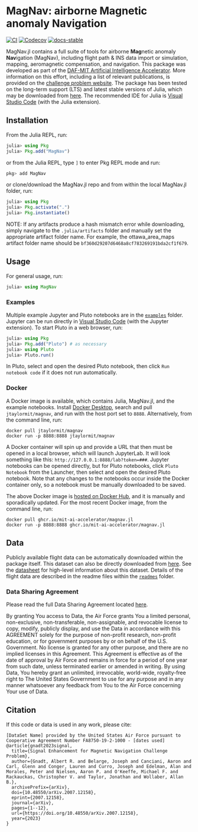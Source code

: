 # MagNav: airborne Magnetic anomaly Navigation

[![CI](https://github.com/MIT-AI-Accelerator/MagNav.jl/workflows/CI/badge.svg)](https://github.com/MIT-AI-Accelerator/MagNav.jl/actions/workflows/ci.yml)
[![Codecov](https://codecov.io/gh/MIT-AI-Accelerator/MagNav.jl/branch/master/graph/badge.svg)](https://app.codecov.io/gh/MIT-AI-Accelerator/MagNav.jl)
[![docs-stable](https://img.shields.io/badge/docs-stable-blue.svg)](https://mit-ai-accelerator.github.io/MagNav.jl/stable/)

MagNav.jl contains a full suite of tools for airborne **Mag**netic anomaly **Nav**igation (MagNav), including flight path & INS data import or simulation, mapping, aeromagnetic compensation, and navigation. This package was developed as part of the [DAF-MIT Artificial Intelligence Accelerator](https://aia.mit.edu/). More information on this effort, including a list of relevant publications, is provided on the [challenge problem website](https://magnav.mit.edu/). The package has been tested on the long-term support (LTS) and latest stable versions of Julia, which may be downloaded from [here](https://julialang.org/downloads/). The recommended IDE for Julia is [Visual Studio Code](https://code.visualstudio.com/) (with the Julia extension).

## Installation

From the Julia REPL, run:

```julia
julia> using Pkg
julia> Pkg.add("MagNav")
```

or from the Julia REPL, type `]` to enter Pkg REPL mode and run:

```julia
pkg> add MagNav
```

or clone/download the MagNav.jl repo and from within the local MagNav.jl folder, run:

```julia
julia> using Pkg
julia> Pkg.activate(".")
julia> Pkg.instantiate()
```

NOTE: If any artifacts produce a hash mismatch error while downloading, simply navigate to the 
`.julia/artifacts` folder and manually set the appropriate artifact folder name. For example, the ottawa_area_maps artifact folder name should be `bf360d29207d6468a8cf783269191bda2cf1f679`.

## Usage

For general usage, run:

```julia
julia> using MagNav
```

### Examples

Multiple example Jupyter and Pluto notebooks are in the [`examples`](examples) folder. Jupyter can be run directly in [Visual Studio Code](https://code.visualstudio.com/) (with the Jupyter extension). To start Pluto in a web browser, run:

```julia
julia> using Pkg
julia> Pkg.add("Pluto") # as necessary
julia> using Pluto
julia> Pluto.run()
```

In Pluto, select and open the desired Pluto notebook, then click `Run notebook code` if it does not run automatically.

### Docker

A Docker image is available, which contains Julia, MagNav.jl, and the example notebooks. Install [Docker Desktop](https://www.docker.com/products/docker-desktop/), search and pull `jtaylormit/magnav`, and run with the host port set to `8888`. Alternatively, from the command line, run:

```
docker pull jtaylormit/magnav
docker run -p 8888:8888 jtaylormit/magnav
```

A Docker container will spin up and provide a URL that then must be opened in a local browser, which will launch JupyterLab. It will look something like this: `http://127.0.0.1:8888/lab?token=###`. Jupyter notebooks can be opened directly, but for Pluto notebooks, click `Pluto Notebook` from the Launcher, then select and open the desired Pluto notebook. Note that any changes to the notebooks occur inside the Docker container only, so a notebook must be manually downloaded to be saved.

The above Docker image is [hosted on Docker Hub](https://hub.docker.com/r/jtaylormit/magnav), and it is manually and sporadically updated. For the most recent Docker image, from the command line, run:

```
docker pull ghcr.io/mit-ai-accelerator/magnav.jl
docker run -p 8888:8888 ghcr.io/mit-ai-accelerator/magnav.jl
```

## Data

Publicly available flight data can be automatically downloaded within the package itself. This dataset can also be directly downloaded from [here](https://doi.org/10.5281/zenodo.4271803). See the [datasheet](readmes/datasheet_sgl_2020_train.pdf) for high-level information about this dataset. Details of the flight data are described in the readme files within the [`readmes`](readmes) folder.

### Data Sharing Agreement

Please read the full Data Sharing Agreement located [here](readmes/DATA_SHARING_AGREEMENT.md).

By granting You access to Data, the Air Force grants You a limited personal, non-exclusive, non-transferable, non-assignable, and revocable license to copy, modify, publicly display, and use the Data in accordance with this AGREEMENT solely for the purpose of non-profit research, non-profit education, or for government purposes by or on behalf of the U.S. Government. No license is granted for any other purpose, and there are no implied licenses in this Agreement. This Agreement is effective as of the date of approval by Air Force and remains in force for a period of one year from such date, unless terminated earlier or amended in writing. By using Data, You hereby grant an unlimited, irrevocable, world-wide, royalty-free right to The United States Government to use for any purpose and in any manner whatsoever any feedback from You to the Air Force concerning Your use of Data.

## Citation

If this code or data is used in any work, please cite:

```
[DataSet Name] provided by the United States Air Force pursuant to Cooperative Agreement Number FA8750-19-2-1000 - [dates used]
@article{gnadt2023signal,
  title={Signal Enhancement for Magnetic Navigation Challenge Problem},
  author={Gnadt, Albert R. and Belarge, Joseph and Canciani, Aaron and Carl, Glenn and Conger, Lauren and Curro, Joseph and Edelman, Alan and Morales, Peter and Nielsen, Aaron P. and O'Keeffe, Michael F. and Rackauckas, Christopher V. and Taylor, Jonathan and Wollaber, Allan B.},
  archivePrefix={arXiv},
  doi={10.48550/arXiv.2007.12158},
  eprint={2007.12158},
  journal={arXiv},
  pages={1--12},
  url={https://doi.org/10.48550/arXiv.2007.12158},
  year={2023}
}
```
